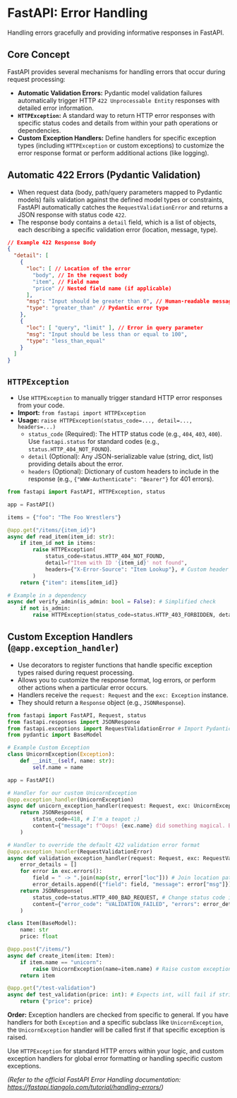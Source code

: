 # FastAPI: Error Handling

Handling errors gracefully and providing informative responses in FastAPI.

## Core Concept

FastAPI provides several mechanisms for handling errors that occur during request processing:

*   **Automatic Validation Errors:** Pydantic model validation failures automatically trigger HTTP `422 Unprocessable Entity` responses with detailed error information.
*   **`HTTPException`:** A standard way to return HTTP error responses with specific status codes and details from within your path operations or dependencies.
*   **Custom Exception Handlers:** Define handlers for specific exception types (including `HTTPException` or custom exceptions) to customize the error response format or perform additional actions (like logging).

## Automatic 422 Errors (Pydantic Validation)

*   When request data (body, path/query parameters mapped to Pydantic models) fails validation against the defined model types or constraints, FastAPI automatically catches the `RequestValidationError` and returns a JSON response with status code `422`.
*   The response body contains a `detail` field, which is a list of objects, each describing a specific validation error (location, message, type).

```json
// Example 422 Response Body
{
  "detail": [
    {
      "loc": [ // Location of the error
        "body", // In the request body
        "item", // Field name
        "price" // Nested field name (if applicable)
      ],
      "msg": "Input should be greater than 0", // Human-readable message
      "type": "greater_than" // Pydantic error type
    },
    {
      "loc": [ "query", "limit" ], // Error in query parameter
      "msg": "Input should be less than or equal to 100",
      "type": "less_than_equal"
    }
  ]
}
```

## `HTTPException`

*   Use `HTTPException` to manually trigger standard HTTP error responses from your code.
*   **Import:** `from fastapi import HTTPException`
*   **Usage:** `raise HTTPException(status_code=..., detail=..., headers=...)`
    *   `status_code` (Required): The HTTP status code (e.g., `404`, `403`, `400`). Use `fastapi.status` for standard codes (e.g., `status.HTTP_404_NOT_FOUND`).
    *   `detail` (Optional): Any JSON-serializable value (string, dict, list) providing details about the error.
    *   `headers` (Optional): Dictionary of custom headers to include in the response (e.g., `{"WWW-Authenticate": "Bearer"}` for 401 errors).

```python
from fastapi import FastAPI, HTTPException, status

app = FastAPI()

items = {"foo": "The Foo Wrestlers"}

@app.get("/items/{item_id}")
async def read_item(item_id: str):
    if item_id not in items:
        raise HTTPException(
            status_code=status.HTTP_404_NOT_FOUND,
            detail=f"Item with ID '{item_id}' not found",
            headers={"X-Error-Source": "Item Lookup"}, # Custom header
        )
    return {"item": items[item_id]}

# Example in a dependency
async def verify_admin(is_admin: bool = False): # Simplified check
    if not is_admin:
        raise HTTPException(status_code=status.HTTP_403_FORBIDDEN, detail="Admin privileges required")
```

## Custom Exception Handlers (`@app.exception_handler`)

*   Use decorators to register functions that handle specific exception types raised during request processing.
*   Allows you to customize the response format, log errors, or perform other actions when a particular error occurs.
*   Handlers receive the `request: Request` and the `exc: Exception` instance.
*   They should return a `Response` object (e.g., `JSONResponse`).

```python
from fastapi import FastAPI, Request, status
from fastapi.responses import JSONResponse
from fastapi.exceptions import RequestValidationError # Import Pydantic validation error
from pydantic import BaseModel

# Example Custom Exception
class UnicornException(Exception):
    def __init__(self, name: str):
        self.name = name

app = FastAPI()

# Handler for our custom UnicornException
@app.exception_handler(UnicornException)
async def unicorn_exception_handler(request: Request, exc: UnicornException):
    return JSONResponse(
        status_code=418, # I'm a teapot ;)
        content={"message": f"Oops! {exc.name} did something magical. But it's an error."},
    )

# Handler to override the default 422 validation error format
@app.exception_handler(RequestValidationError)
async def validation_exception_handler(request: Request, exc: RequestValidationError):
    error_details = []
    for error in exc.errors():
        field = " -> ".join(map(str, error["loc"])) # Join location path
        error_details.append({"field": field, "message": error["msg"]})
    return JSONResponse(
        status_code=status.HTTP_400_BAD_REQUEST, # Change status code if desired
        content={"error_code": "VALIDATION_FAILED", "errors": error_details},
    )

class Item(BaseModel):
    name: str
    price: float

@app.post("/items/")
async def create_item(item: Item):
    if item.name == "unicorn":
        raise UnicornException(name=item.name) # Raise custom exception
    return item

@app.get("/test-validation")
async def test_validation(price: int): # Expects int, will fail if string passed
    return {"price": price}

```

**Order:** Exception handlers are checked from specific to general. If you have handlers for both `Exception` and a specific subclass like `UnicornException`, the `UnicornException` handler will be called first if that specific exception is raised.

Use `HTTPException` for standard HTTP errors within your logic, and custom exception handlers for global error formatting or handling specific custom exceptions.

*(Refer to the official FastAPI Error Handling documentation: https://fastapi.tiangolo.com/tutorial/handling-errors/)*